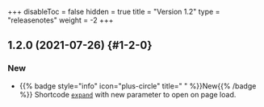 +++
disableToc = false
hidden = true
title = "Version 1.2"
type = "releasenotes"
weight = -2
+++

## 1.2.0 (2021-07-26) {#1-2-0}

### New

- {{% badge style="info" icon="plus-circle" title=" " %}}New{{% /badge %}} Shortcode [`expand`](shortcodes/expand) with new parameter to open on page load.
